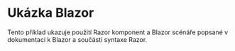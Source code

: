 # <a name="blazor-sample"></a>Ukázka Blazor

Tento příklad ukazuje použití Razor komponent a Blazor scénáře popsané v dokumentaci k Blazor a součásti syntaxe Razor.
